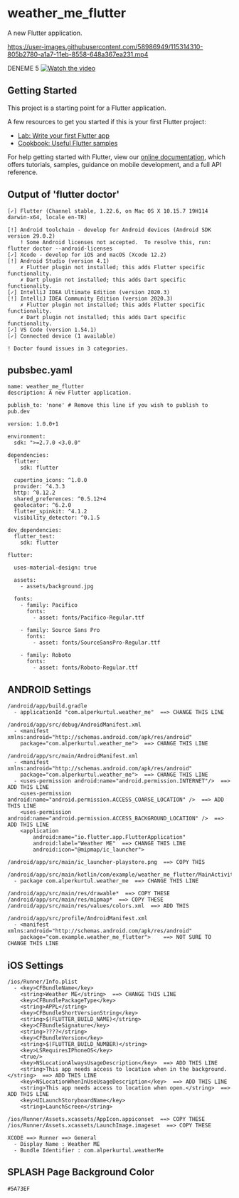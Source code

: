 # weather_me_flutter

A new Flutter application.

https://user-images.githubusercontent.com/58986949/115314310-805b2780-a1a7-11eb-8558-648a367ea231.mp4

DENEME 5
[![Watch the video](https://img.youtube.com/vi/T-D1KVIuvjA/maxresdefault.jpg)](https://youtu.be/T-D1KVIuvjA)

## Getting Started

This project is a starting point for a Flutter application.

A few resources to get you started if this is your first Flutter project:

- [Lab: Write your first Flutter app](https://flutter.dev/docs/get-started/codelab)
- [Cookbook: Useful Flutter samples](https://flutter.dev/docs/cookbook)

For help getting started with Flutter, view our
[online documentation](https://flutter.dev/docs), which offers tutorials,
samples, guidance on mobile development, and a full API reference.

## Output of 'flutter doctor'
```
[✓] Flutter (Channel stable, 1.22.6, on Mac OS X 10.15.7 19H114 darwin-x64, locale en-TR)

[!] Android toolchain - develop for Android devices (Android SDK version 29.0.2)
    ! Some Android licenses not accepted.  To resolve this, run: flutter doctor --android-licenses
[✓] Xcode - develop for iOS and macOS (Xcode 12.2)
[!] Android Studio (version 4.1)
    ✗ Flutter plugin not installed; this adds Flutter specific functionality.
    ✗ Dart plugin not installed; this adds Dart specific functionality.
[✓] IntelliJ IDEA Ultimate Edition (version 2020.3)
[!] IntelliJ IDEA Community Edition (version 2020.3)
    ✗ Flutter plugin not installed; this adds Flutter specific functionality.
    ✗ Dart plugin not installed; this adds Dart specific functionality.
[✓] VS Code (version 1.54.1)
[✓] Connected device (1 available)

! Doctor found issues in 3 categories.
```

## pubsbec.yaml

```
name: weather_me_flutter
description: A new Flutter application.

publish_to: 'none' # Remove this line if you wish to publish to pub.dev

version: 1.0.0+1

environment:
  sdk: ">=2.7.0 <3.0.0"

dependencies:
  flutter:
    sdk: flutter

  cupertino_icons: ^1.0.0
  provider: ^4.3.3
  http: ^0.12.2
  shared_preferences: ^0.5.12+4
  geolocator: ^6.2.0
  flutter_spinkit: ^4.1.2
  visibility_detector: ^0.1.5

dev_dependencies:
  flutter_test:
    sdk: flutter

flutter:

  uses-material-design: true

  assets:
    - assets/background.jpg

  fonts:
    - family: Pacifico
      fonts:
        - asset: fonts/Pacifico-Regular.ttf

    - family: Source Sans Pro
      fonts:
        - asset: fonts/SourceSansPro-Regular.ttf

    - family: Roboto
      fonts:
        - asset: fonts/Roboto-Regular.ttf
```

## ANDROID Settings
```
/android/app/build.gradle
  - applicationId "com.alperkurtul.weather_me"  ==> CHANGE THIS LINE
```

```
/android/app/src/debug/AndroidManifest.xml
  - <manifest xmlns:android="http://schemas.android.com/apk/res/android"
    package="com.alperkurtul.weather_me">  ==> CHANGE THIS LINE
```

```
/android/app/src/main/AndroidManifest.xml
  - <manifest xmlns:android="http://schemas.android.com/apk/res/android"
    package="com.alperkurtul.weather_me">  ==> CHANGE THIS LINE
  - <uses-permission android:name="android.permission.INTERNET"/>  ==> ADD THIS LINE
    <uses-permission android:name="android.permission.ACCESS_COARSE_LOCATION" />  ==> ADD THIS LINE
    <uses-permission android:name="android.permission.ACCESS_BACKGROUND_LOCATION" />  ==> ADD THIS LINE
    <application
        android:name="io.flutter.app.FlutterApplication"
        android:label="Weather ME"  ==> CHANGE THIS LINE
        android:icon="@mipmap/ic_launcher">
```

```
/android/app/src/main/ic_launcher-playstore.png  ==> COPY THIS
```

```
/android/app/src/main/kotlin/com/example/weather_me_flutter/MainActivity.kt
  - package com.alperkurtul.weather_me  ==> CHANGE THIS LINE
```

```
/android/app/src/main/res/drawable*  ==> COPY THESE
/android/app/src/main/res/mipmap*  ==> COPY THESE
/android/app/src/main/res/values/colors.xml  ==> ADD THIS
```

```
/android/app/src/profile/AndroidManifest.xml
  - <manifest xmlns:android="http://schemas.android.com/apk/res/android"
    package="com.example.weather_me_flutter">    ==> NOT SURE TO CHANGE THIS LINE
```

## iOS Settings

```
/ios/Runner/Info.plist
  - <key>CFBundleName</key>
	<string>Weather ME</string>  ==> CHANGE THIS LINE
	<key>CFBundlePackageType</key>
	<string>APPL</string>
	<key>CFBundleShortVersionString</key>
	<string>$(FLUTTER_BUILD_NAME)</string>
	<key>CFBundleSignature</key>
	<string>????</string>
	<key>CFBundleVersion</key>
	<string>$(FLUTTER_BUILD_NUMBER)</string>
	<key>LSRequiresIPhoneOS</key>
	<true/>
	<key>NSLocationAlwaysUsageDescription</key>  ==> ADD THIS LINE
	<string>This app needs access to location when in the background.</string>  ==> ADD THIS LINE
	<key>NSLocationWhenInUseUsageDescription</key>  ==> ADD THIS LINE
	<string>This app needs access to location when open.</string>  ==> ADD THIS LINE
	<key>UILaunchStoryboardName</key>
	<string>LaunchScreen</string>
```

```
/ios/Runner/Assets.xcassets/AppIcon.appiconset  ==> COPY THESE
/ios/Runner/Assets.xcassets/LaunchImage.imageset  ==> COPY THESE
```

```
XCODE ==> Runner ==> General
  - Display Name : Weather ME
  - Bundle Identifier : com.alperkurtul.weatherMe
```

## SPLASH Page Background Color

`#5A73EF`